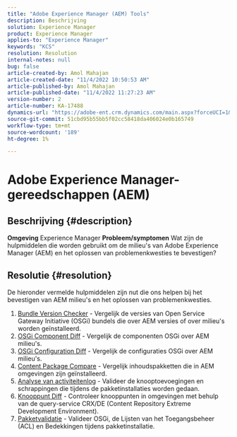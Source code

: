 ```yaml
---
title: "Adobe Experience Manager (AEM) Tools"
description: Beschrijving
solution: Experience Manager
product: Experience Manager
applies-to: "Experience Manager"
keywords: "KCS"
resolution: Resolution
internal-notes: null
bug: false
article-created-by: Amol Mahajan
article-created-date: "11/4/2022 10:50:53 AM"
article-published-by: Amol Mahajan
article-published-date: "11/4/2022 11:27:23 AM"
version-number: 2
article-number: KA-17488
dynamics-url: "https://adobe-ent.crm.dynamics.com/main.aspx?forceUCI=1&pagetype=entityrecord&etn=knowledgearticle&id=e87d6a88-2e5c-ed11-9561-6045bd006704"
source-git-commit: 51cbd95b55bb5f02cc58418da406024e0b165749
workflow-type: tm+mt
source-wordcount: '189'
ht-degree: 1%

---
```


# Adobe Experience Manager-gereedschappen (AEM)

## Beschrijving {#description}

<b>Omgeving</b>
Experience Manager
<b>Probleem/symptomen</b>
Wat zijn de hulpmiddelen die worden gebruikt om de milieu&#39;s van Adobe Experience Manager (AEM) en het oplossen van problemenkwesties te bevestigen?


## Resolutie {#resolution}

De hieronder vermelde hulpmiddelen zijn nut die ons helpen bij het bevestigen van AEM milieu&#39;s en het oplossen van problemenkwesties.<br>
1. [Bundle Version Checker](https://helpx.adobe.com/experience-manager/kb/tools/bundle-version-checker.html) - Vergelijk de versies van Open Service Gateway Initiative (OSGi) bundels die over AEM versies of over milieu&#39;s worden geïnstalleerd.
2. [OSGi Component Diff](https://helpx.adobe.com/experience-manager/kb/tools/osgi-component-diff.html) - Vergelijk de componenten OSGi over AEM milieu&#39;s.
3. [OSGi Configuration Diff](https://helpx.adobe.com/experience-manager/kb/tools/osgi-configuration-diff.html) - Vergelijk de configuraties OSGi over AEM milieu&#39;s.
4. [Content Package Compare](https://helpx.adobe.com/experience-manager/kb/tools/content-package-comparator.html) - Vergelijk inhoudspakketten die in AEM omgevingen zijn geïnstalleerd.
5. [Analyse van activiteitenlog](https://helpx.adobe.com/experience-manager/kb/tools/activity-log-analyzer.html) - Valideer de knooptoevoegingen en schrappingen die tijdens de pakketinstallaties worden gedaan.
6. [Knooppunt Diff](https://helpx.adobe.com/experience-manager/kb/tools/aem-node-diff.html) - Controleer knooppunten in omgevingen met behulp van de query-service CRX/DE (Content Repository Extreme Development Environment).
7. [Pakketvalidatie](https://helpx.adobe.com/experience-manager/6-4/sites/administering/using/package-manager.html#ValidatingPackages) - Valideer OSGi, de Lijsten van het Toegangsbeheer (ACL) en Bedekkingen tijdens pakketinstallatie.

